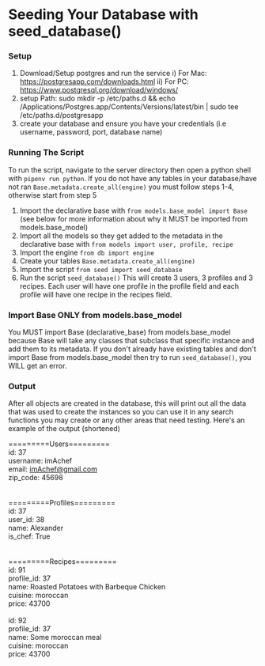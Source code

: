 # Seeding Your Database with seed_database()

### Setup
1. Download/Setup postgres and run the service
	i) For Mac: https://postgresapp.com/downloads.html
	ii) For PC: https://www.postgresql.org/download/windows/
2. setup Path: sudo mkdir -p /etc/paths.d && echo /Applications/Postgres.app/Contents/Versions/latest/bin | sudo tee /etc/paths.d/postgresapp
3. create your database and ensure you have your credentials (i.e username, password, port, database name)
### Running The Script
To run the script, navigate to the server directory then open a python shell with ```pipenv run python```. If you do not have any tables in your database/have not ran ```Base.metadata.create_all(engine)``` you must follow steps 1-4, otherwise start from step 5
1. Import the declarative base with ```from models.base_model import Base``` (see below for more information about why it MUST be imported from models.base_model)
2. Import all the models so they get added to the metadata in the declarative base with ```from models import user, profile, recipe```
3. Import the engine ```from db import engine```
4. Create your tables ```Base.metadata.create_all(engine)```
5. Import the script ```from seed import seed_database```
6. Run the script ```seed_database()``` 
This will create 3 users, 3 profiles and 3 recipes. Each user will have one profile in the profile field and each profile will have one recipe in the recipes field.

### Import Base ONLY from models.base_model
You MUST import Base (declarative_base) from models.base_model because Base will take any classes that subclass that specific instance and add them to its metadata. If you don't already have existing tables and don't import Base from models.base_model then try to run ```seed_database()```, you WILL get an error.

### Output
After all objects are created in the database, this will print out all the data that was used to create the instances so you can use it in any search functions you may create or any other areas that need testing.
Here's an example of the output (shortened)

=========Users=========<br>
id: 37<br>
username: imAchef<br>
email: imAchef@gmail.com<br>
zip_code: 45698<br>
<br>
<br>
=========Profiles=========<br>
id: 37<br>
user_id: 38<br>
name: Alexander<br>
is_chef: True<br>
<br>
<br>
=========Recipes=========<br>
id: 91<br>
profile_id: 37<br>
name: Roasted Potatoes with Barbeque Chicken<br>
cuisine: moroccan<br>
price: 43700<br>
<br>
id: 92<br>
profile_id: 37<br>
name: Some moroccan meal<br>
cuisine: moroccan<br>
price: 43700<br>
<br>
